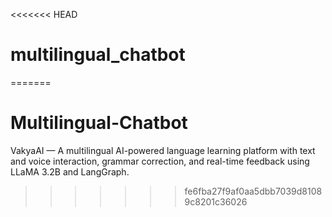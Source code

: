 <<<<<<< HEAD
# multilingual_chatbot
=======
# Multilingual-Chatbot
VakyaAI — A multilingual AI-powered language learning platform with text and voice interaction, grammar correction, and real-time feedback using LLaMA 3.2B and LangGraph.
>>>>>>> fe6fba27f9af0aa5dbb7039d81089c8201c36026
